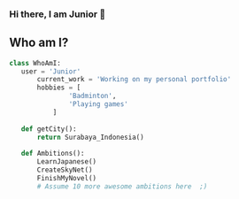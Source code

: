 ### Hi there, I am Junior 👋

## Who am I?
 ```python
 class WhoAmI:
 	user = 'Junior'
		current_work = 'Working on my personal portfolio'
		hobbies = [
				'Badminton',
				'Playing games'
			]
	
	def getCity():
		return Surabaya_Indonesia()
	
	def Ambitions():
		LearnJapanese()
		CreateSkyNet()
		FinishMyNovel()
		# Assume 10 more awesome ambitions here  ;)
	
 ```
<!--
**jrt-cmx/jrt-cmx** is a ✨ _special_ ✨ repository because its `README.md` (this file) appears on your GitHub profile.

Here are some ideas to get you started:

- 🔭 I’m currently working on ...
- 🌱 I’m currently learning ...
- 👯 I’m looking to collaborate on ...
- 🤔 I’m looking for help with ...
- 💬 Ask me about ...
- 📫 How to reach me: ...
- 😄 Pronouns: ...
- ⚡ Fun fact: ...
-->
